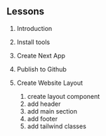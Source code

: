 ## Lessons

1. Introduction
2. Install tools
3. Create Next App
4. Publish to Github

5. Create Website Layout
   1. create layout component
   2. add header
   3. add main section
   4. add footer
   5. add tailwind classes
